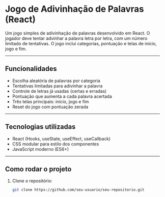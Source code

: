 # Jogo de Adivinhação de Palavras (React)

Um jogo simples de adivinhação de palavras desenvolvido em React. O jogador deve tentar advinhar a palavra letra por letra, com um número limitado de tentativas. O jogo inclui categorias, pontuação e telas de início, jogo e fim.

---

## Funcionalidades

- Escolha aleatória de palavras por categoria
- Tentativas limitadas para adivinhar a palavra
- Controle de letras já usadas (certas e erradas)
- Pontuação que aumenta a cada palavra acertada
- Três telas principais: início, jogo e fim
- Reset do jogo com pontuação zerada

---

## Tecnologias utilizadas

- React (Hooks, useState, useEffect, useCallback)
- CSS modular para estilo dos componentes
- JavaScript moderno (ES6+)

---

## Como rodar o projeto

1. Clone o repositório:
   ```bash
   git clone https://github.com/seu-usuario/seu-repositorio.git
